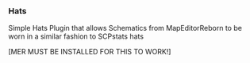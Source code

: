 ### Hats


Simple Hats Plugin that allows Schematics from MapEditorReborn to be worn in a similar fashion to SCPstats hats

[MER MUST BE INSTALLED FOR THIS TO WORK!]
